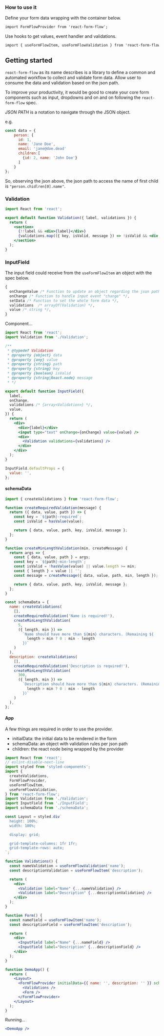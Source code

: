 ### How to use it

Define your form data wrapping with the container below.

```html
import FormFlowProvider from 'react-form-flow';
```

Use hooks to get values, event handler and validations.

```html
import { useFormFlowItem, useFormFlowValidation } from 'react-form-flow';
```

## Getting started

`react-form-flow` as its name describes is a library to define a common and automated workflow to collect and validate form data. Allow user to consume the data and validation based on the json path.

To improve your productivity, it would be good to create your core form components such as input, dropdowns and on and on following the `react-form-flow` spec.

_JSON PATH_ is a notation to navigate through the JSON object.

e.g.

```js
const data = {
    person: {
      id: 1,
      name: 'Jane Doe',
      email: 'jane@doe.dead'
      children:[
        {id: 2, name: 'John Doe'}
      ]
    }
};
```

So, observing the json above, the json path to access the name of first child is `"person.chidlren[0].name"`.

### Validation

```jsx
import React from 'react';

export default function Validation({ label, validations }) {
  return (
    <section>
      {!!label && <div>{label}</div>}
      {validations.map(({ key, isValid, message }) => !isValid && <div key={key}>{message}</div>)}
    </section>
  );
}
```

### InputField

The input field could receive from the `useFormFlowItem` an object with the spec below.

```js
{
  onChangeValue /* Function to update an object regarding the json path and value */,
  onChange /* Function to handle input event "change" */,
  setData /* Function to set the whole form data */,
  validations  /* arrayOf(Validation) */,
  value /* string */,
}
```

Component...

```jsx
import React from 'react';
import Validation from './Validation';

/**
 * @typedef Validation
 * @property {object} data
 * @property {any} value
 * @property {string} path
 * @property {string} key
 * @property {boolean} isValid
 * @property {string|React.node} message
 * */

export default function InputField({
  label,
  onChange,
  validations /* {array<Validation>} */,
  value,
}) {
  return (
    <div>
      <div>{label}</div>
      <input type="text" onChange={onChange} value={value} />
      <div>
        <Validation validations={validations} />
      </div>
    </div>
  );
}

InputField.defaultProps = {
  value: '',
};
```

#### schemaData

```jsx
import { createValidations } from 'react-form-flow';

function createRequiredValidation(message) {
  return ({ data, value, path }) => {
    const key = `${path}-required`;
    const isValid = hasValue(value);

    return { data, value, path, key, isValid, message };
  };
}

function createMinLengthValidation(min, createMessage) {
  return args => {
    const { data, value, path } = args;
    const key = `${path}-min-length`;
    const isValid = !hasValue(value) || value.length >= min;
    const { length } = value || '';
    const message = createMessage({ data, value, path, min, length });

    return { data, value, path, key, isValid, message };
  };
}

const schemaData = {
  name: createValidations(
    [],
    createRequiredValidation('Name is required!'),
    createMinLengthValidation(
      5,
      ({ length, min }) =>
        `Name should have more than ${min} characters. (Remaining ${
          length > min ? 0 : min - length
        })`
    )
  ),
  description: createValidations(
    [],
    createRequiredValidation('Description is required!'),
    createMinLengthValidation(
      300,
      ({ length, min }) =>
        `Description should have more than ${min} characters. (Remaining ${
          length > min ? 0 : min - length
        })`
    )
  ),
};
```

#### App

A few things are required in order to use the provider.

- initialData: the initial data to be rendered in the form
- schemaData: an object with validation rules per json path
- children: the react node being wrapped by the provider

```jsx
import React from 'react';
// eslint-disable-next-line
import styled from 'styled-components';
import {
  createValidations,
  FormFlowProvider,
  useFormFlowItem,
  useFormFlowValidation,
} from 'react-form-flow';
import Validation from './Validation';
import InputField from './InputField';
import schemaData from './schemaData';

const Layout = styled.div`
  height: 100%;
  width: 100%;

  display: grid;

  grid-template-columns: 1fr 1fr;
  grid-template-rows: auto;
`;

function Validations() {
  const nameValidation = useFormFlowValidation('name');
  const descriptionValidation = useFormFlowItem('description');

  return (
    <div>
      <Validation label="Name" {...nameValidation} />
      <Validation label="Description" {...descriptionValidation} />
    </div>
  );
}

function Form() {
  const nameField = useFormFlowItem('name');
  const descriptionField = useFormFlowItem('description');

  return (
    <div>
      <InputField label="Name" {...nameField} />
      <InputField label="Description" {...descriptionField} />
    </div>
  );
}

function DemoApp() {
  return (
    <Layout>
      <FormFlowProvider initialData={{ name: '', description: '' }} schemaData={schemaData}>
        <Validations />
        <Form />
      </FormFlowProvider>
    </Layout>
  );
}
```

Running...

```jsx
<DemoApp />
```
